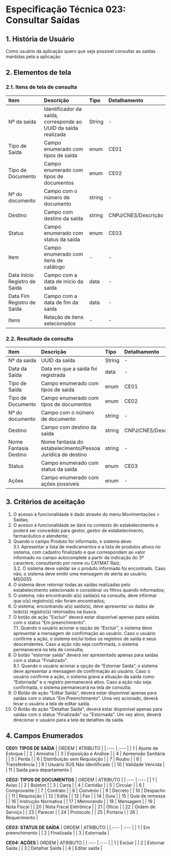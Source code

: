 # Especificação Técnica 023: Consultar Saídas

## 1. História de Usuário

Como usuário da aplicação quero que seja possível consultar as saídas mantidas pela a aplicação.

## 2. Elementos de tela

### 2.1. Itens de tela de consulta

| Item | Descrição | Tipo | Detalhamento |
| :--- | :--- | :--- | :--- |
| Nº da saída | Identificador da saída, corresponde ao UUID da saída realizada | String | - |
| Tipo de Saída | Campo enumerado com tipos de saída | enum | CE01 |
| Tipo de Documento | Campo enumerado com tipos de documentos | enum | CE02 |
| Nº do documento | Campo com o número de documento | string | - |
| Destino | Campo com destino da saída | string | CNPJ/CNES/Descrição |
| Status | Campo enumerado com status da saída | enum | CE03 |
| Item | Campo enumerado com itens de catálogo | - | - | - |
| Data Início Registro de Saída | Campo com a data de início da saída | data | - |
| Data Fim Registro de Saída | Campo com a data de fim da saída | data | - |
| Itens | Relação de itens selecionados | - | - | - |

### 2.2. Resultado da consulta

| Item | Descrição | Tipo | Detalhamento |
| :--- | :--- | :--- | :--- |
| Nº da saída | UUID da saída | String | - |
| Data da Saída | Data em que a saída foi registrada | data | - |
| Tipo de Saída | Campo enumerado com tipos de saída | enum | CE01 |
| Tipo de Documento | Campo enumerado com tipos de documentos | enum | CE02 |
| Nº do documento | Campo com o número de documento | string | - |
| Destino | Campo com destino da saída | string | CNPJ/CNES/Descrição |
| Nome Fantasia Destino | Nome fantasia do estabelecimento/Pessoa Jurídica de destino | string | - |
| Status | Campo enumerado com status da saída | enum | CE03 |
| Ações | Campo enumerado com ações possíveis | enum | - | CE04 |

## 3. Critérios de aceitação

1. O acesso à funcionalidade é dado através do menu Movimentações > Saídas;
2. O acesso à funcionalidade se dará no contexto do estabelecimento e poderá ser concedido para gestor, gestor de estabelecimento, farmacêutico e atendente;
3. Quando o campo Produto for informado, o sistema deve:  
3.1. Apresentar a lista de medicamentos e a lista de produtos ativos no sistema, com cadastro finalizado e que correspondam ao valor informado no campo autocomplete a partir da indicação do 3º caractere, consultando por nome ou CATMAT Raiz;  
3.2. O sistema deve validar se o produto informado foi encontrado. Caso não, o sistema deve emitir uma mensagem de alerta ao usuário; MSG055
4. O sistema deve retornar todas as saídas realizadas pelo estabelecimento selecionado e considerar os filtros quando informados;
5. O sistema, não encontrando a(s) saída(s) na consulta, deve informar que o(s) registro(s) não foram encontrados;
6. O sistema, encontrando a(s) saída(s), deve apresentar os dados de todo(s) registro(s) retornados na busca.
7. O botão de ação "Excluir" deverá estar disponível apenas para saídas com o status "Em preenchimento".  
7.1. Quando o usuário acionar a opção de “Excluir”, o sistema deve apresentar a mensagem de confirmação ao usuário. Caso o usuário confirme a ação, o sistema exclui todos os registros de saída e seus descendentes. Caso a ação não seja confirmada, o sistema permanecerá na tela de consulta;
8. O botão "estornar saída" deverá ser apresentado apenas para saídas com o status "Finalizado".  
8.1. Quando o usuário acionar a opção de “Estornar Saída”, o sistema deve apresentar a mensagem de confirmação ao usuário. Caso o usuário confirme a ação, o sistema grava a situação da saída como “Estornada” e o registro permanecerá ativo. Caso a ação não seja confirmada, o sistema permanecerá na tela de consulta;
9. O Botão de ação "Editar Saída", deverá estar disponível apenas para saídas com o status "Em Preenchimento". Uma vez acionado, deverá levar o usuário a tela de editar saída.
10. O Botão de ação "Detalhar Saída", deverá estar disponível apenas para saídas com o status "Finalizado" ou "Estornada". Um vez ativo, deverá direcionar o usuário para a tela de detalhes da saída.

## 4. Campos Enumerados

**CE01: TIPOS DE SAÍDA**
| ORDEM | ATRIBUTO |
| :--- | :--- |
| 1 | Ajuste de Estoque |
| 2 | Amostra |
| 3 | Exposição e Análise |
| 4 | Apreensão Sanitária |
| 5 | Perda |
| 6 | Distribuição sem Requisição |
| 7 | Roubo |
| 8 | Transferência |
| 9 | Usuário SUS Não Identificado |
| 10 | Validade Vencida |
| 11 | Saída para departamento |

**CE02: TIPOS DE DOCUMENTOS**
| ORDEM | ATRIBUTO |
| :--- | :--- |
| 1 | Aviso |
| 2 | Boletim |
| 3 | Carta |
| 4 | Certidão |
| 5 | Circular |
| 6 | Comprovante |
| 7 | Contrato |
| 8 | Convênio |
| 9 | Decreto |
| 10 | Despacho |
| 11 | Requisição |
| 12 | Edita |
| 13 | Fax |
| 14 | Guia |
| 15 | Guia de remessa |
| 16 | Instrução Normativa |
| 17 | Memorando |
| 18 | Mensagem |
| 19 | Nota Fiscal |
| 20 | Nota Fiscal Eletrônica |
| 21 | Ofício |
| 22 | Ordem de Serviço |
| 23 | Parecer |
| 24 | Protocolo |
| 25 | Portaria |
| 26 | Requerimento |
  


**CE03: STATUS DE SAÍDA**
| ORDEM | ATRIBUTO |
| :--- | :--- |
| 1 | Em preenchimento |
| 2 | Finalizada |
| 3 | Estornada |

  

**CE04: AÇÕES**
| ORDEM | ATRIBUTO |
| :--- | :--- |
| 1 | Excluir |
| 2 | Estornar Saída |
| 3 | Detalhar Saída |
| 4 | Editar saída |